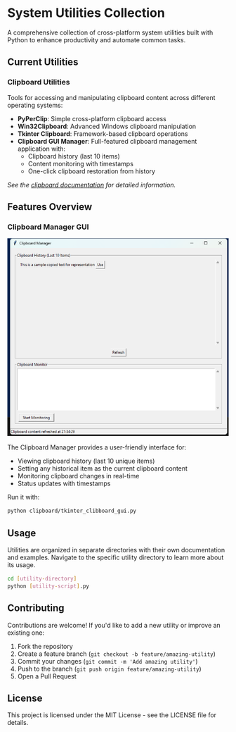 # System Utilities Collection

A comprehensive collection of cross-platform system utilities built with Python to enhance productivity and automate common tasks.

## Current Utilities

### Clipboard Utilities
Tools for accessing and manipulating clipboard content across different operating systems:

- **PyPerClip**: Simple cross-platform clipboard access
- **Win32Clipboard**: Advanced Windows clipboard manipulation
- **Tkinter Clipboard**: Framework-based clipboard operations
- **Clipboard GUI Manager**: Full-featured clipboard management application with:
  - Clipboard history (last 10 items)
  - Content monitoring with timestamps
  - One-click clipboard restoration from history

*See the [clipboard documentation](clipboard/README.md) for detailed information.*

## Features Overview

### Clipboard Manager GUI
![Clipboard Manager Screenshot](clipboard/images/tkinter_clipboard.png)

The Clipboard Manager provides a user-friendly interface for:
- Viewing clipboard history (last 10 unique items)
- Setting any historical item as the current clipboard content
- Monitoring clipboard changes in real-time
- Status updates with timestamps

Run it with:
```bash
python clipboard/tkinter_clibboard_gui.py
```

## Usage

Utilities are organized in separate directories with their own documentation and examples. Navigate to the specific utility directory to learn more about its usage.

```bash
cd [utility-directory]
python [utility-script].py
```

## Contributing

Contributions are welcome! If you'd like to add a new utility or improve an existing one:

1. Fork the repository
2. Create a feature branch (`git checkout -b feature/amazing-utility`)
3. Commit your changes (`git commit -m 'Add amazing utility'`)
4. Push to the branch (`git push origin feature/amazing-utility`)
5. Open a Pull Request

## License

This project is licensed under the MIT License - see the LICENSE file for details. 